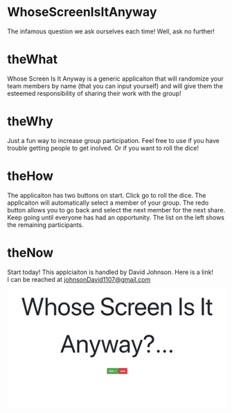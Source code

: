 # WhoseScreenIsItAnyway

The infamous question we ask ourselves each time!  Well, ask no further!

# theWhat

Whose Screen Is It Anyway is a generic applicaiton that will randomize your team members by name (that you can input yourself) and will give them the esteemed responsibility of sharing their work with the group!


# theWhy

Just a fun way to increase group participation.  Feel free to use if you have trouble getting people to get inolved.  Or if you want to roll the dice! 

# theHow
The applicaiton has two buttons on start.  Click go to roll the dice.  The applicaiton will automatically select a member of your group.  The redo button allows you to go back and select the next member for the next share.  Keep going until everyone has had an opportunity.  The list on the left shows the remaining participants.  

# theNow

Start today!  This applciaiton is handled by David Johnson.  Here is a link!  
I can be reached at johnsonDavid1107@gmail.com

<img src="assets/screen.png"
alt="Screen app picture">


 